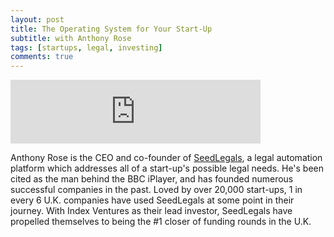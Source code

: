 ```yaml
---
layout: post
title: The Operating System for Your Start-Up
subtitle: with Anthony Rose
tags: [startups, legal, investing]
comments: true
---
```


<iframe src="https://anchor.fm/herethefuture/embed/episodes/009-The-Operating-System-for-Your-Start-Up---Anthony-Rose-en2ti3" height="102px" width="400px" frameborder="0" scrolling="no"></iframe>

Anthony Rose is the CEO and co-founder of [SeedLegals](https://seedlegals.com/), a legal automation platform which addresses all of a start-up's possible legal needs. He's been cited as the man behind the BBC iPlayer, and has founded numerous successful companies in the past. Loved by over 20,000 start-ups, 1 in every 6 U.K. companies have used SeedLegals at some point in their journey. With Index Ventures as their lead investor, SeedLegals have propelled themselves to being the #1 closer of funding rounds in the U.K.